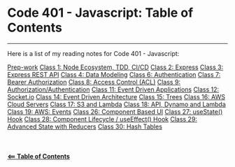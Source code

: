 # Code 401 - Javascript: Table of Contents  

-----

Here is a list of my reading notes for Code 401 - Javascript:

[Prep-work](class-00.md)
[Class 1: Node Ecosystem, TDD, CI/CD](class-01.md)
[Class 2: Express](class-02.md)
[Class 3: Express REST API](class-03.md)
[Class 4: Data Modeling](class-04.md)
[Class 6: Authentication](class-06.md)
[Class 7: Bearer Authorization](class-07.md)
[Class 8: Access Control (ACL)](class-08.md)
[Class 9: Authorization/Authentication](class-09.md)
[Class 11: Event Driven Applications](class-11.md)
[Class 12: Socket.io](class-12.md)
[Class 14: Event Driven Architecture](class-14.md)
[Class 15: Trees](class-15.md)
[Class 16: AWS Cloud Servers](class-16.md)
[Class 17: S3 and Lambda](class-17.md)
[Class 18: API, Dynamo and Lambda](class-18.md)
[Class 19: AWS: Events](class-19.md)
[Class 26: Component Based UI](class-26.md)
[Class 27: useState() Hook](class-27.md)
[Class 28: Component Lifecycle / useEffect() Hook](class-28.md)
[Class 29: Advanced State with Reducers](class-29.md)
[Class 30: Hash Tables](class-30.md)
\
\
\
\
[**<== Table of Contents**](../README.md)
